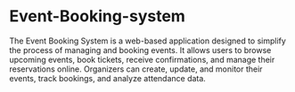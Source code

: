 # Event-Booking-system
The Event Booking System is a web-based application designed to simplify the process of managing and booking events. It allows users to browse upcoming events, book tickets, receive confirmations, and manage their reservations online. Organizers can create, update, and monitor their events, track bookings, and analyze attendance data.
